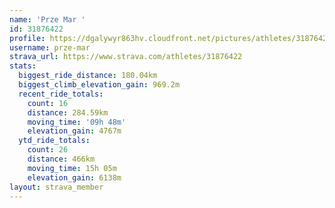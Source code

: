 ```yaml
---
name: 'Prze Mar '
id: 31876422
profile: https://dgalywyr863hv.cloudfront.net/pictures/athletes/31876422/22548952/6/large.jpg
username: prze-mar
strava_url: https://www.strava.com/athletes/31876422
stats:
  biggest_ride_distance: 180.04km
  biggest_climb_elevation_gain: 969.2m
  recent_ride_totals:
    count: 16
    distance: 284.59km
    moving_time: '09h 48m'
    elevation_gain: 4767m
  ytd_ride_totals:
    count: 26
    distance: 466km
    moving_time: 15h 05m
    elevation_gain: 6138m
layout: strava_member
--- 
```

